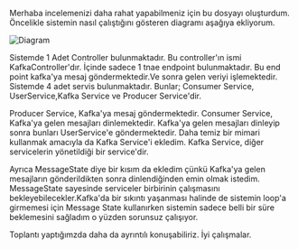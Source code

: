 Merhaba incelemenizi daha rahat yapabilmeniz için bu dosyayı oluşturdum.
Öncelikle sistemin nasıl çalıştığını gösteren diagramı aşağıya ekliyorum.

![Diagram](https://i.imgur.com/dq9Nz35.png)

Sistemde 1 Adet Controller bulunmaktadır. Bu controller'ın ismi KafkaController'dır.
İçinde sadece 1 tnae endpoint bulunmaktadır. Bu end point kafka'ya mesaj göndermektedir.Ve sonra gelen veriyi işlemektedir.
Sistemde 4 adet servis bulunmaktadır. Bunlar;
Consumer Service, UserService,Kafka Service ve Producer Service'dir.

Producer Service, Kafka'ya mesaj göndermektedir.
Consumer Service, Kafka'ya gelen mesajları dinlemektedir. Kafka'ya gelen mesajları dinleyip sonra bunları UserService'e göndermektedir.
Daha temiz bir mimari kullanmak amacıyla da Kafka Service'i ekledim. Kafka Service, diğer servicelerin yönetildiği bir service'dir.

Ayrıca MessageState diye bir kısım da ekledim çünkü Kafka'ya gelen mesajların gönderildikten sonra dinlendiğinden emin olmak istedim.
MessageState sayesinde serviceler birbirinin çalışmasını bekleyebilecekler.Kafka'da bir sıkıntı yaşanması halinde de sistemin loop'a girmemesi için Message State kullanırken sistemin sadece belli bir süre beklemesini sağladım o yüzden sorunsuz çalışıyor.

Toplantı yaptığımzda daha da ayrıntılı konuşabiliriz. İyi çalışmalar.




